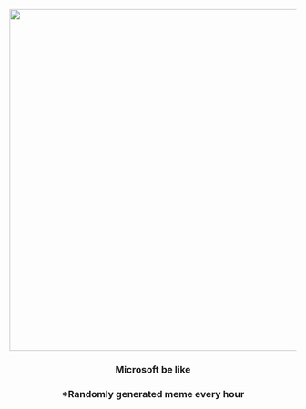 <p align="center">
        <img src="https://i.redd.it/rw2p8uwk4bb91.jpg" width="600" height="600">
        </p>
        <h3 align="center">Microsoft be like</h3>
        <h3 align="center">*Randomly generated meme every hour</h3>
    